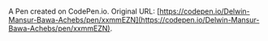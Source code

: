 # 

A Pen created on CodePen.io. Original URL: [https://codepen.io/Delwin-Mansur-Bawa-Achebs/pen/xxmmEZN](https://codepen.io/Delwin-Mansur-Bawa-Achebs/pen/xxmmEZN).

